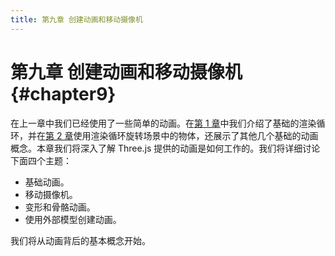 ```yaml
---
title: 第九章 创建动画和移动摄像机
---
```

# 第九章 创建动画和移动摄像机 {#chapter9}

在上一章中我们已经使用了一些简单的动画。在[第 1 章](/docs/chapter1/)中我们介绍了基础的渲染循环，并在[第 2 章](/docs/chapter2/)使用渲染循环旋转场景中的物体，还展示了其他几个基础的动画概念。本章我们将深入了解 Three.js 提供的动画是如何工作的。我们将详细讨论下面四个主题：

* 基础动画。
* 移动摄像机。
* 变形和骨骼动画。
* 使用外部模型创建动画。

我们将从动画背后的基本概念开始。
